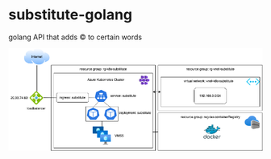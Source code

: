 # substitute-golang
golang API that adds © to certain words

![Architecture diagram](images/Architecture.png "Architecture diagram")
